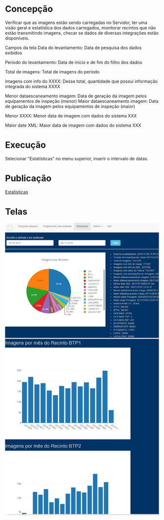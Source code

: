 # Concepção

Verificar que as imagens estão sendo carregadas no Servidor, ter uma visão geral
e estatística dos dados carregados, monitorar recintos que não estão transmitindo imagens,
checar se dados de diversas integrações estão disponíveis.
 
Campos da tela
Data do levantamento: Data de pesquisa dos dados exibidos

Periodo do levantamento: Data de início e de fim do filtro dos dados

Total de imagens: Total de imagens do período

Imagens com info do XXXX: Desse total, quantidade que possui informação integrada do sistema XXXX

Menor dataescaneamento imagem: Data de geração da imagem pelos equipamentos de inspeção (menor) 
Maior dataescaneamento imagem: Data de geração da imagem pelos equipamentos de inspeção (maior)

Menor XXXX: Menor data de imagem com dados do sistema XXX

Maior date XML: Maior data de imagem com dados do sistema XXX

# Execução

Selecionar "Estatísticas" no menu superior, inserir o intervalo de datas.
  

# Publicação

[Estatísticas](https://ajna.labin.rf08.srf/virasana/stats)  

# Telas

![Estatísticas](../images/exemplos/stats1.png)
![Estatísticas](../images/exemplos/stats2.png)


